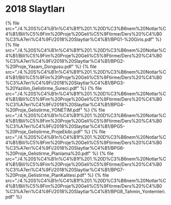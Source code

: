 # 2018 Slaytları

<!--Index-->

{% file src="./4.%20S%C4%B1n%C4%B1f%201.%20D%C3%B6nem%20Notlar%C4%B1/Bili%C5%9Fim%20Proje%20Geli%C5%9Ftirme/Ders%20%C4%B0%C3%A7eri%C4%9Fi/2018%20Slaytlar%C4%B1/BPG1-%20Giris.pdf" %}
{% file src="./4.%20S%C4%B1n%C4%B1f%201.%20D%C3%B6nem%20Notlar%C4%B1/Bili%C5%9Fim%20Proje%20Geli%C5%9Ftirme/Ders%20%C4%B0%C3%A7eri%C4%9Fi/2018%20Slaytlar%C4%B1/BPG2-%20Proje_Yasam_Dongusu.pdf" %}
{% file src="./4.%20S%C4%B1n%C4%B1f%201.%20D%C3%B6nem%20Notlar%C4%B1/Bili%C5%9Fim%20Proje%20Geli%C5%9Ftirme/Ders%20%C4%B0%C3%A7eri%C4%9Fi/2018%20Slaytlar%C4%B1/BPG3-%20Yazilim_Gelistirme_Sureci.pdf" %}
{% file src="./4.%20S%C4%B1n%C4%B1f%201.%20D%C3%B6nem%20Notlar%C4%B1/Bili%C5%9Fim%20Proje%20Geli%C5%9Ftirme/Ders%20%C4%B0%C3%A7eri%C4%9Fi/2018%20Slaytlar%C4%B1/BPG4-%20Proje_Gelistirme_YONETIM.pdf" %}
{% file src="./4.%20S%C4%B1n%C4%B1f%201.%20D%C3%B6nem%20Notlar%C4%B1/Bili%C5%9Fim%20Proje%20Geli%C5%9Ftirme/Ders%20%C4%B0%C3%A7eri%C4%9Fi/2018%20Slaytlar%C4%B1/BPG5-%20Proje_Gelistirme_ProjeEkibi.pdf" %}
{% file src="./4.%20S%C4%B1n%C4%B1f%201.%20D%C3%B6nem%20Notlar%C4%B1/Bili%C5%9Fim%20Proje%20Geli%C5%9Ftirme/Ders%20%C4%B0%C3%A7eri%C4%9Fi/2018%20Slaytlar%C4%B1/BPG6-%20Proje_Gelistirme_Planlama%20.pdf" %}
{% file src="./4.%20S%C4%B1n%C4%B1f%201.%20D%C3%B6nem%20Notlar%C4%B1/Bili%C5%9Fim%20Proje%20Geli%C5%9Ftirme/Ders%20%C4%B0%C3%A7eri%C4%9Fi/2018%20Slaytlar%C4%B1/BPG7-%20Proje_Gelistirme_PlanKalitesi.pdf" %}
{% file src="./4.%20S%C4%B1n%C4%B1f%201.%20D%C3%B6nem%20Notlar%C4%B1/Bili%C5%9Fim%20Proje%20Geli%C5%9Ftirme/Ders%20%C4%B0%C3%A7eri%C4%9Fi/2018%20Slaytlar%C4%B1/BPG8_Tahmin_Yontemleri.pdf" %}

<!--Index-->
